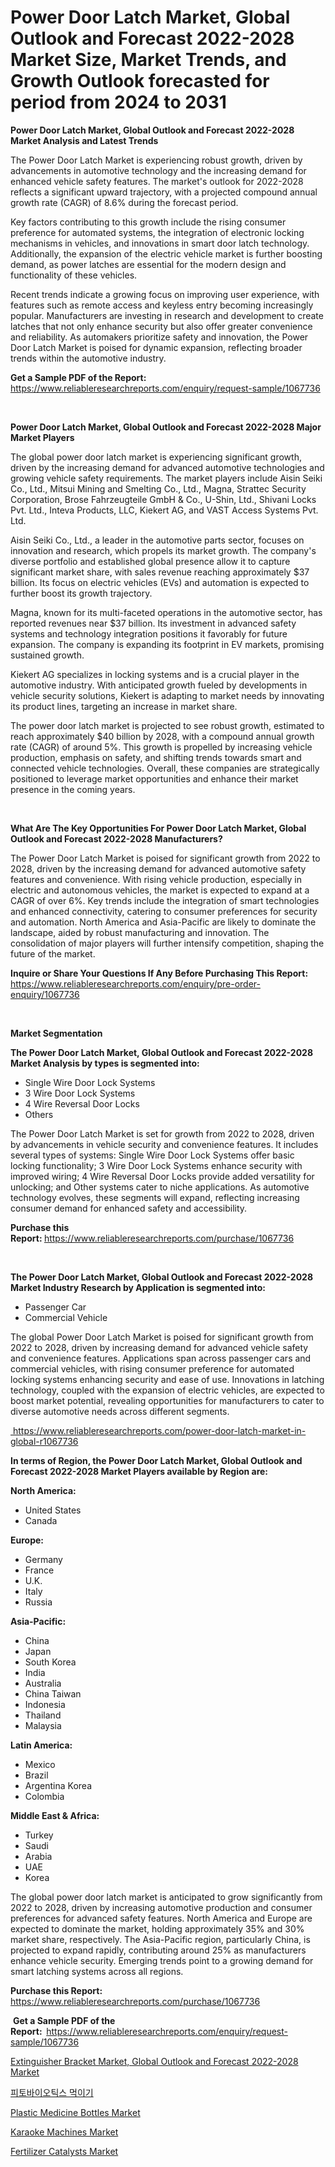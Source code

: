 <p><h1>Power Door Latch Market, Global Outlook and Forecast 2022-2028 Market Size, Market Trends, and Growth Outlook forecasted for period from 2024 to 2031</h1></p><p><strong>Power Door Latch Market, Global Outlook and Forecast 2022-2028 Market Analysis and Latest Trends</strong></p>
<p><p>The Power Door Latch Market is experiencing robust growth, driven by advancements in automotive technology and the increasing demand for enhanced vehicle safety features. The market's outlook for 2022-2028 reflects a significant upward trajectory, with a projected compound annual growth rate (CAGR) of 8.6% during the forecast period. </p><p>Key factors contributing to this growth include the rising consumer preference for automated systems, the integration of electronic locking mechanisms in vehicles, and innovations in smart door latch technology. Additionally, the expansion of the electric vehicle market is further boosting demand, as power latches are essential for the modern design and functionality of these vehicles. </p><p>Recent trends indicate a growing focus on improving user experience, with features such as remote access and keyless entry becoming increasingly popular. Manufacturers are investing in research and development to create latches that not only enhance security but also offer greater convenience and reliability. As automakers prioritize safety and innovation, the Power Door Latch Market is poised for dynamic expansion, reflecting broader trends within the automotive industry.</p></p>
<p><strong>Get a Sample PDF of the Report:&nbsp;</strong> <a href="https://www.reliableresearchreports.com/enquiry/request-sample/1067736">https://www.reliableresearchreports.com/enquiry/request-sample/1067736</a></p>
<p>&nbsp;</p>
<p><strong>Power Door Latch Market, Global Outlook and Forecast 2022-2028 Major Market Players</strong></p>
<p><p>The global power door latch market is experiencing significant growth, driven by the increasing demand for advanced automotive technologies and growing vehicle safety requirements. The market players include Aisin Seiki Co., Ltd., Mitsui Mining and Smelting Co., Ltd., Magna, Strattec Security Corporation, Brose Fahrzeugteile GmbH & Co., U-Shin, Ltd., Shivani Locks Pvt. Ltd., Inteva Products, LLC, Kiekert AG, and VAST Access Systems Pvt. Ltd.</p><p>Aisin Seiki Co., Ltd., a leader in the automotive parts sector, focuses on innovation and research, which propels its market growth. The company's diverse portfolio and established global presence allow it to capture significant market share, with sales revenue reaching approximately $37 billion. Its focus on electric vehicles (EVs) and automation is expected to further boost its growth trajectory.</p><p>Magna, known for its multi-faceted operations in the automotive sector, has reported revenues near $37 billion. Its investment in advanced safety systems and technology integration positions it favorably for future expansion. The company is expanding its footprint in EV markets, promising sustained growth.</p><p>Kiekert AG specializes in locking systems and is a crucial player in the automotive industry. With anticipated growth fueled by developments in vehicle security solutions, Kiekert is adapting to market needs by innovating its product lines, targeting an increase in market share.</p><p>The power door latch market is projected to see robust growth, estimated to reach approximately $40 billion by 2028, with a compound annual growth rate (CAGR) of around 5%. This growth is propelled by increasing vehicle production, emphasis on safety, and shifting trends towards smart and connected vehicle technologies. Overall, these companies are strategically positioned to leverage market opportunities and enhance their market presence in the coming years.</p></p>
<p>&nbsp;</p>
<p><strong>What Are The Key Opportunities For Power Door Latch Market, Global Outlook and Forecast 2022-2028 Manufacturers?</strong></p>
<p><p>The Power Door Latch Market is poised for significant growth from 2022 to 2028, driven by the increasing demand for advanced automotive safety features and convenience. With rising vehicle production, especially in electric and autonomous vehicles, the market is expected to expand at a CAGR of over 6%. Key trends include the integration of smart technologies and enhanced connectivity, catering to consumer preferences for security and automation. North America and Asia-Pacific are likely to dominate the landscape, aided by robust manufacturing and innovation. The consolidation of major players will further intensify competition, shaping the future of the market.</p></p>
<p><strong>Inquire or Share Your Questions If Any Before Purchasing This Report:</strong> <a href="https://www.reliableresearchreports.com/enquiry/pre-order-enquiry/1067736">https://www.reliableresearchreports.com/enquiry/pre-order-enquiry/1067736</a></p>
<p>&nbsp;</p>
<p><strong>Market Segmentation</strong></p>
<p><strong>The Power Door Latch Market, Global Outlook and Forecast 2022-2028 Market Analysis by types is segmented into:</strong></p>
<p><ul><li>Single Wire Door Lock Systems</li><li>3 Wire Door Lock Systems</li><li>4 Wire Reversal Door Locks</li><li>Others</li></ul></p>
<p><p>The Power Door Latch Market is set for growth from 2022 to 2028, driven by advancements in vehicle security and convenience features. It includes several types of systems: Single Wire Door Lock Systems offer basic locking functionality; 3 Wire Door Lock Systems enhance security with improved wiring; 4 Wire Reversal Door Locks provide added versatility for unlocking; and Other systems cater to niche applications. As automotive technology evolves, these segments will expand, reflecting increasing consumer demand for enhanced safety and accessibility.</p></p>
<p><strong>Purchase this Report:&nbsp;</strong><a href="https://www.reliableresearchreports.com/purchase/1067736">https://www.reliableresearchreports.com/purchase/1067736</a></p>
<p>&nbsp;</p>
<p><strong>The Power Door Latch Market, Global Outlook and Forecast 2022-2028 Market Industry Research by Application is segmented into:</strong></p>
<p><ul><li>Passenger Car</li><li>Commercial Vehicle</li></ul></p>
<p><p>The global Power Door Latch Market is poised for significant growth from 2022 to 2028, driven by increasing demand for advanced vehicle safety and convenience features. Applications span across passenger cars and commercial vehicles, with rising consumer preference for automated locking systems enhancing security and ease of use. Innovations in latching technology, coupled with the expansion of electric vehicles, are expected to boost market potential, revealing opportunities for manufacturers to cater to diverse automotive needs across different segments.</p></p>
<p><a href="https://www.reliableresearchreports.com/power-door-latch-market-in-global-r1067736">&nbsp;https://www.reliableresearchreports.com/power-door-latch-market-in-global-r1067736</a></p>
<p><strong>In terms of Region, the Power Door Latch Market, Global Outlook and Forecast 2022-2028 Market Players available by Region are:</strong></p>
<p>
    <p> <strong> North America: </strong>
        <ul>
            <li>United States</li>
            <li>Canada</li>
        </ul>
        </p> 
    <p> <strong> Europe: </strong>
        <ul>
            <li>Germany</li>
            <li>France</li>
            <li>U.K.</li>
            <li>Italy</li>
            <li>Russia</li>
        </ul>
        </p> 
    <p> <strong> Asia-Pacific: </strong>
        <ul>
            <li>China</li>
            <li>Japan</li>
            <li>South Korea</li>
            <li>India</li>
            <li>Australia</li>
            <li>China Taiwan</li>
            <li>Indonesia</li>
            <li>Thailand</li>
            <li>Malaysia</li>
        </ul>
        </p> 
    <p> <strong> Latin America: </strong>
        <ul>
            <li>Mexico</li>
            <li>Brazil</li>
            <li>Argentina Korea</li>
            <li>Colombia</li>
        </ul>
        </p> 
    <p> <strong> Middle East & Africa: </strong>
        <ul>
            <li>Turkey</li>
            <li>Saudi</li>
            <li>Arabia</li>
            <li>UAE</li>
            <li>Korea</li>
        </ul>
    </p>
    </p>
<p><p>The global power door latch market is anticipated to grow significantly from 2022 to 2028, driven by increasing automotive production and consumer preferences for advanced safety features. North America and Europe are expected to dominate the market, holding approximately 35% and 30% market share, respectively. The Asia-Pacific region, particularly China, is projected to expand rapidly, contributing around 25% as manufacturers enhance vehicle security. Emerging trends point to a growing demand for smart latching systems across all regions.</p></p>
<p><strong>Purchase this Report: </strong><a href="https://www.reliableresearchreports.com/purchase/1067736">https://www.reliableresearchreports.com/purchase/1067736</a></p>
<p>&nbsp;<strong>Get a Sample PDF of the Report:&nbsp;&nbsp;</strong><a href="https://www.reliableresearchreports.com/enquiry/request-sample/1067736">https://www.reliableresearchreports.com/enquiry/request-sample/1067736</a></p>
<p><strong></strong></p>
<p><p><a href="https://github.com/nafisalvee228/Market-Research-Report-List-2/blob/main/extinguisher-bracket-market-global-outlook-and-forecast-2022-2028-market.md">Extinguisher Bracket Market, Global Outlook and Forecast 2022-2028 Market</a></p><p><a href="https://loganorozco7.medium.com/%EC%82%AC%EB%A3%8C-%ED%94%BC%ED%86%A0%EB%B0%94%EC%9D%B4%EC%98%A4%ED%8B%B1%EC%8A%A4-%EC%8B%9C%EC%9E%A5-%EC%97%B0%EA%B5%AC-%EB%B3%B4%EA%B3%A0%EC%84%9C-2031%EB%85%84%EA%B9%8C%EC%A7%80-10-9-%EC%9D%98-%EC%97%B0%ED%8F%89%EA%B7%A0-%EC%84%B1%EC%9E%A5%EB%A5%A0-cagr-%EB%A1%9C-%EC%84%B1%EC%9E%A5%ED%95%98%EB%8A%94-%EC%82%AC%EB%A3%8C-%ED%94%BC%ED%86%A0%EB%B0%94%EC%9D%B4%EC%98%A4%ED%8B%B1%EC%8A%A4-%EC%8B%9C%EC%9E%A5%EC%9D%98-%EC%8B%9C%EC%9E%A5-%EA%B7%9C%EB%AA%A8-%EB%B0%8F-%EC%88%98%EC%9D%B5-%EB%B6%84%EC%84%9D-%ED%83%90%EC%83%89-c50b10554148">피토바이오틱스 먹이기</a></p><p><a href="https://www.linkedin.com/pulse/plastic-medicine-bottles-market-trends-growth-outlook-2024-2031-7gblc?trackingId=5Pt%2FHcyUTNu0UpsP3EcBqQ%3D%3D">Plastic Medicine Bottles Market</a></p><p><a href="https://medium.com/@priscillaalexist47/karaoke-machines-market-report-by-product-type-fixed-system-portable-system-end-use-home-for-82b50e654b88">Karaoke Machines Market</a></p><p><a href="https://issuu.com/reportprime-2/docs/fertilizer-catalysts-market-size-20_bdc5f405de30c0">Fertilizer Catalysts Market</a></p></p>